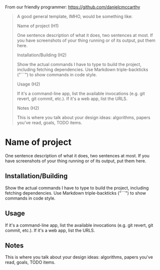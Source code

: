 From our friendly programmer: https://github.com/danielcmccarthy
> A good general template, IMHO, would be something like:
>
> Name of project (H1)
>
> One sentence description of what it does, two sentences at most. If you have screenshots of your thing running or of its output, put them here.
> 
> Installation/Building (H2)
> 
> Show the actual commands I have to type to build the project, including fetching dependencies. Use Markdown triple-backticks ("```") to show commands in code style.
> 
> Usage (H2)
> 
> If it's a command-line app, list the available invocations (e.g. git revert, git commit, etc.). If it's a web app, list the URLS.
> 
> Notes (H2)
> 
> This is where you talk about your design ideas: algorithms, papers you've read, goals, TODO items.



# Name of project

One sentence description of what it does, two sentences at most. If you have screenshots of your thing running or of its output, put them here.

## Installation/Building

Show the actual commands I have to type to build the project, including fetching dependencies. Use Markdown triple-backticks ("```") to show commands in code style.

## Usage

If it's a command-line app, list the available invocations (e.g. git revert, git commit, etc.). If it's a web app, list the URLS.

## Notes

This is where you talk about your design ideas: algorithms, papers you've read, goals, TODO items.
